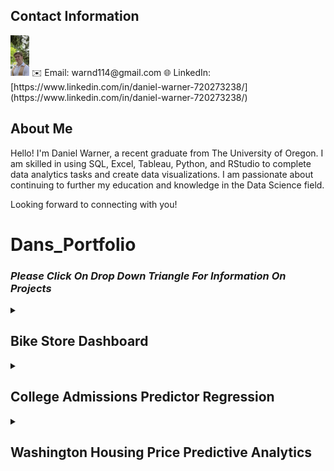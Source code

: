 ## Contact Information

<img src="grad pic 2.jpg" alt="Daniel Warner" width="30">
✉️ Email: warnd114@gmail.com
🌐 LinkedIn: [https://www.linkedin.com/in/daniel-warner-720273238/](https://www.linkedin.com/in/daniel-warner-720273238/)

## About Me

Hello! I'm Daniel Warner, a recent graduate from The University of Oregon. I am skilled in using SQL, Excel, Tableau, Python, and RStudio to complete data analytics tasks and create data visualizations. I am passionate about continuing to further my education and knowledge in the Data Science field.

Looking forward to connecting with you!

# Dans_Portfolio

### *Please Click On Drop Down Triangle For Information On Projects*

<details>
<summary><h2>Bike Store Dashboard</h2></summary>

Welcome to my Bike Store Project. This project involved creating tables in Microsoft SQL, cleaning, merging, and grouping the data. Connecting SQL to Excel to create pivot tables and an Excel dashboard. Then finally connecting it to Tableau Public to create another more interactive dashboard. The dataset includes information about Bike store locations, Bike types, Customer names, Sales rep names, order dates, revenue, and more.

The goal was to create an easily digestible dashboard where stakeholders could get quick information about profitable stores, customers, years, bike models, and more at a glance. This is aimed to assist business operations and potentially improving sales strategies.

[Bike Store Dashboard Commit Files](https://github.com/DanWarner00/dans_portfolio)

Files In the Repository Under the "BikeStoreCommit" Include:
- BikeStores Sample Database (Creating and loading data)
- BikeStoreQuery1 (Writing code to merge and group data)
- BikeStoreDashboard.xlsx (Excel file containing pivot tables and Excel dashboard)
- BikeStoreDashboardTableau (png of Tableau Dashboard) [Tableau Dashboard Link](https://public.tableau.com/app/profile/daniel.warner8834/viz/BikeStoreDashboard_16863504991130/Dashboard1)
  ![Tableau Dashboard](BikeStoreDashboardTableau.png)
</details>

<details>
<summary><h2>College Admissions Predictor Regression</h2></summary>

Welcome to my College Admissions Project. In this project, I had a sample dataset with hundreds of students' chances of admission based on their GRE scores, CGPAs, information on if they had done research projects, what rating the college they are applying for is (1-5), and more data involving their academic success. I also have a hypothetical dataset with the information above minus the chance of admission for 5 prospective students.

The goal of the code was to run multiple different regressions to try to find out the most accurate model to incorporate to get a prediction for the "CollegeScores" dataset that had the 5 prospective students. The models included linear regression, decision tree regression, and random forest regression.

Files In the Repository Under the "CollegeAdmissionCommit" Include:
- Admission_Predict_Ver1.1 (Sample dataset with 500 students' scores and admission %)
- CollegeScores (Information on the prospective students)
- GraduateAdmissionCode (python code used on studio visual code to test, train, and create models to predict the students' chance at admission) [Link to Code](https://github.com/DanWarner00/dans_portfolio/blob/master/GraduateAdmissionCode.py)
- StudentPredictions (Screen clipping of output for the chance of admission)

The linear regression model ended with the lowest MSE, and using that model, I was able to get a prediction of the students' chance of admission to their respective schools (81.3, 69.2...)
![Student Prediction Percentage](StudentPredictions.png)
</details>

<details>
<summary><h2>Washington Housing Price Predictive Analytics</h2></summary>

Welcome to my Housing Price Prediction Project. This project was completed during my time at the University of Oregon in my Predictive Modeling class. This dataset was found through Kaggle and contained 4600 rows of data including information about Washington houses'; prices, city, sq. footage, bedrooms, bathrooms, if they were waterfront properties, had a view, had been remodeled, and much more.

The goal of the project is to create an accurate price for new listings based on previous listings in the state of Washington. The dataset required a lot of cleaning and manipulation that was done through RStudio to be useful for our problem and regression models. By using multiple different regression techniques, I determined the best-fit model regression model to run to come up with the highest accuracy through partitioning the data and training it on the "HousingPricesRawData" dataset. After determining significant variables for predicting the price and exploring three models and performing cross-validations on those models, the Linear Regression model was our best fit for this task. The Linear Regression model ended with a MAPE of 19.7.

For a doc of my complete summary [Click Here](https://github.com/DanWarner00/dans_portfolio/blob/master/HousingPredictionProject455.docx)

For Complete RStudio Code [Click Here](https://github.com/DanWarner00/dans_portfolio/blob/master/HousingPricesCompleteCode.R)

Files In the Repository Under the "HousingPricesCommit" Include:
- HousingPricesRawData.csv (The uncleaned raw data used in RStudio)
- HousingPricesCompleteCode.R (RStudio code used to clean/manipulate and create the regression models)
- HousingPredictionProject455.docx (Full report including plot outputs, explanation of code, Introduction to the problem, error measures, data cleaning and manipulating explanation, and conclusion/summary)
</details>




